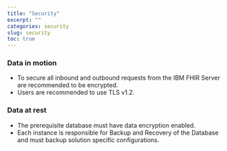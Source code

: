 ```yaml
---
title: "Security"
excerpt: ""
categories: security
slug: security
toc: true
---
```


### Data in motion

* To secure all inbound and outbound requests from the IBM FHIR Server are recommended to be encrypted. 
* Users are recommended to use TLS v1.2.

### Data at rest

* The prerequisite database must have data encryption enabled.  
* Each instance is responsible for Backup and Recovery of the Database and must backup solution specific configurations.